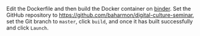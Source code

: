 
Edit the Dockerfile and then
build the Docker container on [binder](https://mybinder.org/).
Set the GitHub repository to
https://github.com/baharmon/digital-culture-seminar,
set the Git branch to `master`,
click `build`, and once it has built successfully
and click `Launch`.
